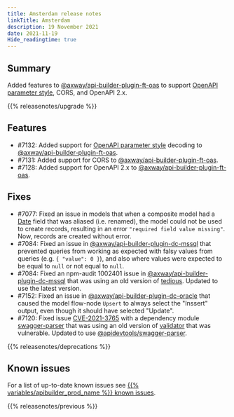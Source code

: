 ```yaml
---
title: Amsterdam release notes
linkTitle: Amsterdam
description: 19 November 2021
date: 2021-11-19
Hide_readingtime: true
---
```

## Summary
Added features to [@axway/api-builder-plugin-ft-oas](https://www.npmjs.com/package/@axway/api-builder-plugin-ft-oas) to support [OpenAPI parameter style](https://github.com/OAI/OpenAPI-Specification/blob/main/versions/3.1.0.md#styleValues), CORS, and OpenAPI 2.x.

{{% releasenotes/upgrade %}}

<!-- ## Breaking changes -->

## Features
* #7132: Added support for [OpenAPI parameter style](https://github.com/OAI/OpenAPI-Specification/blob/main/versions/3.1.0.md#styleValues) decoding to [@axway/api-builder-plugin-ft-oas](https://www.npmjs.com/package/@axway/api-builder-plugin-ft-oas).
* #7131: Added support for CORS to [@axway/api-builder-plugin-ft-oas](https://www.npmjs.com/package/@axway/api-builder-plugin-ft-oas).
* #7128: Added support for OpenAPI 2.x to [@axway/api-builder-plugin-ft-oas](https://www.npmjs.com/package/@axway/api-builder-plugin-ft-oas).

## Fixes
* #7077: Fixed an issue in models that when a composite model had a [Date](https://developer.mozilla.org/en-US/docs/Web/JavaScript/Reference/Global_Objects/Date) field that was aliased (i.e. renamed), the model could not be used to create records, resulting in an error `"required field value missing"`. Now, records are created without error.
* #7084: Fixed an issue in [@axway/api-builder-plugin-dc-mssql](https://www.npmjs.com/package/@axway/api-builder-plugin-dc-mssql) that prevented queries from working as expected with falsy values from queries (e.g. `{ "value": 0 }`), and also where values were expected to be equal to `null` or not equal to `null`.
* #7084: Fixed an npm-audit 1002401 issue in [@axway/api-builder-plugin-dc-mssql](https://www.npmjs.com/package/@axway/api-builder-plugin-dc-mssql) that was using an old version of [tedious](https://www.npmjs.com/package/tedious).  Updated to use the latest version.
* #7152: Fixed an issue in [@axway/api-builder-plugin-dc-oracle](https://www.npmjs.com/package/@axway/api-builder-plugin-dc-mssql) that caused the model flow-node `Upsert` to always select the "Inssert" output, even though it should have selected "Update".
* #7120: Fixed issue [CVE-2021-3765](https://nvd.nist.gov/vuln/detail/CVE-2021-3765) with a dependency module [swagger-parser](https://www.npmjs.com/package/swagger-parser) that was using an old version of [validator](https://www.npmjs.com/package/validator) that was vulnerable. Updated to use [@apidevtools/swagger-parser](https://www.npmjs.com/package/@apidevtools/swagger-parser).

{{% releasenotes/deprecations %}}

<!-- Regenerate modules/plugins with api-builder-tools script -->
<!-- ## Updated modules -->

<!-- ## Updated plugins -->

## Known issues
For a list of up-to-date known issues see [{{% variables/apibuilder_prod_name %}} known issues](/docs/known_issues/).

{{% releasenotes/previous %}}
